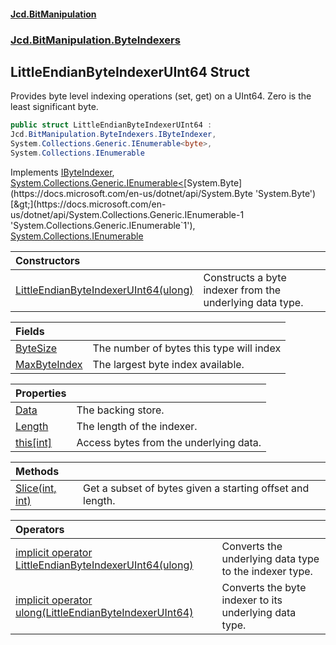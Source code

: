 #### [Jcd.BitManipulation](index.md 'index')
### [Jcd.BitManipulation.ByteIndexers](Jcd.BitManipulation.ByteIndexers.md 'Jcd.BitManipulation.ByteIndexers')

## LittleEndianByteIndexerUInt64 Struct

Provides byte level indexing operations (set, get) on a UInt64. Zero is the least significant byte.

```csharp
public struct LittleEndianByteIndexerUInt64 :
Jcd.BitManipulation.ByteIndexers.IByteIndexer,
System.Collections.Generic.IEnumerable<byte>,
System.Collections.IEnumerable
```

Implements [IByteIndexer](Jcd.BitManipulation.ByteIndexers.IByteIndexer.md 'Jcd.BitManipulation.ByteIndexers.IByteIndexer'), [System.Collections.Generic.IEnumerable&lt;](https://docs.microsoft.com/en-us/dotnet/api/System.Collections.Generic.IEnumerable-1 'System.Collections.Generic.IEnumerable`1')[System.Byte](https://docs.microsoft.com/en-us/dotnet/api/System.Byte 'System.Byte')[&gt;](https://docs.microsoft.com/en-us/dotnet/api/System.Collections.Generic.IEnumerable-1 'System.Collections.Generic.IEnumerable`1'), [System.Collections.IEnumerable](https://docs.microsoft.com/en-us/dotnet/api/System.Collections.IEnumerable 'System.Collections.IEnumerable')

| Constructors | |
| :--- | :--- |
| [LittleEndianByteIndexerUInt64(ulong)](Jcd.BitManipulation.ByteIndexers.LittleEndianByteIndexerUInt64.LittleEndianByteIndexerUInt64(ulong).md 'Jcd.BitManipulation.ByteIndexers.LittleEndianByteIndexerUInt64.LittleEndianByteIndexerUInt64(ulong)') | Constructs a byte indexer from the underlying data type. |

| Fields | |
| :--- | :--- |
| [ByteSize](Jcd.BitManipulation.ByteIndexers.LittleEndianByteIndexerUInt64.ByteSize.md 'Jcd.BitManipulation.ByteIndexers.LittleEndianByteIndexerUInt64.ByteSize') | The number of bytes this type will index |
| [MaxByteIndex](Jcd.BitManipulation.ByteIndexers.LittleEndianByteIndexerUInt64.MaxByteIndex.md 'Jcd.BitManipulation.ByteIndexers.LittleEndianByteIndexerUInt64.MaxByteIndex') | The largest byte index available. |

| Properties | |
| :--- | :--- |
| [Data](Jcd.BitManipulation.ByteIndexers.LittleEndianByteIndexerUInt64.Data.md 'Jcd.BitManipulation.ByteIndexers.LittleEndianByteIndexerUInt64.Data') | The backing store. |
| [Length](Jcd.BitManipulation.ByteIndexers.LittleEndianByteIndexerUInt64.Length.md 'Jcd.BitManipulation.ByteIndexers.LittleEndianByteIndexerUInt64.Length') | The length of the indexer. |
| [this[int]](Jcd.BitManipulation.ByteIndexers.LittleEndianByteIndexerUInt64.this[int].md 'Jcd.BitManipulation.ByteIndexers.LittleEndianByteIndexerUInt64.this[int]') | Access bytes from the underlying data. |

| Methods | |
| :--- | :--- |
| [Slice(int, int)](Jcd.BitManipulation.ByteIndexers.LittleEndianByteIndexerUInt64.Slice(int,int).md 'Jcd.BitManipulation.ByteIndexers.LittleEndianByteIndexerUInt64.Slice(int, int)') | Get a subset of bytes given a starting offset and length. |

| Operators | |
| :--- | :--- |
| [implicit operator LittleEndianByteIndexerUInt64(ulong)](Jcd.BitManipulation.ByteIndexers.LittleEndianByteIndexerUInt64.op_ImplicitJcd.BitManipulation.ByteIndexers.LittleEndianByteIndexerUInt64(ulong).md 'Jcd.BitManipulation.ByteIndexers.LittleEndianByteIndexerUInt64.op_Implicit Jcd.BitManipulation.ByteIndexers.LittleEndianByteIndexerUInt64(ulong)') | Converts the underlying data type to the indexer type. |
| [implicit operator ulong(LittleEndianByteIndexerUInt64)](Jcd.BitManipulation.ByteIndexers.LittleEndianByteIndexerUInt64.op_Implicitulong(Jcd.BitManipulation.ByteIndexers.LittleEndianByteIndexerUInt64).md 'Jcd.BitManipulation.ByteIndexers.LittleEndianByteIndexerUInt64.op_Implicit ulong(Jcd.BitManipulation.ByteIndexers.LittleEndianByteIndexerUInt64)') | Converts the byte indexer to its underlying data type. |
